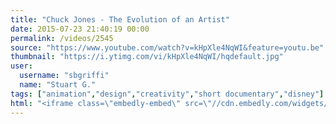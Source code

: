 ```yaml
---
title: "Chuck Jones - The Evolution of an Artist"
date: 2015-07-23 21:40:19 00:00
permalink: /videos/2545
source: "https://www.youtube.com/watch?v=kHpXle4NqWI&feature=youtu.be"
thumbnail: "https://i.ytimg.com/vi/kHpXle4NqWI/hqdefault.jpg"
user:
  username: "sbgriffi"
  name: "Stuart G."
tags: ["animation","design","creativity","short documentary","disney"]
html: "<iframe class=\"embedly-embed\" src=\"//cdn.embedly.com/widgets/media.html?src=https%3A%2F%2Fwww.youtube.com%2Fembed%2FkHpXle4NqWI%3Fwmode%3Dtransparent%26feature%3Doembed&wmode=transparent&url=https%3A%2F%2Fwww.youtube.com%2Fwatch%3Fv%3DkHpXle4NqWI%26feature%3Dyoutu.be&image=https%3A%2F%2Fi.ytimg.com%2Fvi%2FkHpXle4NqWI%2Fhqdefault.jpg&key=daaebf4d9cdd46779200162d0ca86e20&type=text%2Fhtml&schema=youtube\" width=\"640\" height=\"480\" scrolling=\"no\" frameborder=\"0\" allowfullscreen></iframe>"
---
```


